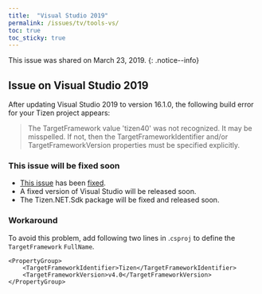 ```yaml
---
title:  "Visual Studio 2019"
permalink: /issues/tv/tools-vs/
toc: true
toc_sticky: true
---
```


This issue was shared on March 23, 2019.
{: .notice--info}

## Issue on Visual Studio 2019
After updating Visual Studio 2019 to version 16.1.0, the following build error for your Tizen project appears:

> The TargetFramework value 'tizen40' was not recognized. It may be misspelled. If not, then the TargetFrameworkIdentifier and/or TargetFrameworkVersion properties must be specified explicitly.

### This issue will be fixed soon
- [This issue](https://github.com/dotnet/project-system/issues/4854) has been [fixed](https://github.com/dotnet/project-system/pull/4859).
- A fixed version of Visual Studio will be released soon.
- The Tizen.NET.Sdk package will be fixed and released soon.

### Workaround
To avoid this problem, add following two lines in .`csproj` to define the `TargetFramework` `FullName`.
```
<PropertyGroup>
    <TargetFrameworkIdentifier>Tizen</TargetFrameworkIdentifier>
    <TargetFrameworkVersion>v4.0</TargetFrameworkVersion>
</PropertyGroup>
```
